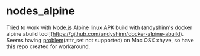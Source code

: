 # nodes_alpine

Tried to work with Node.js Alpine linux APK build with (andyshinn's docker alpine abuild tool](https://github.com/andyshinn/docker-alpine-abuild). Seems having [problem](https://github.com/andyshinn/docker-alpine-abuild/issues/9)(attr_set not supported) on Mac OSX xhyve, so have this repo created for workaround.
